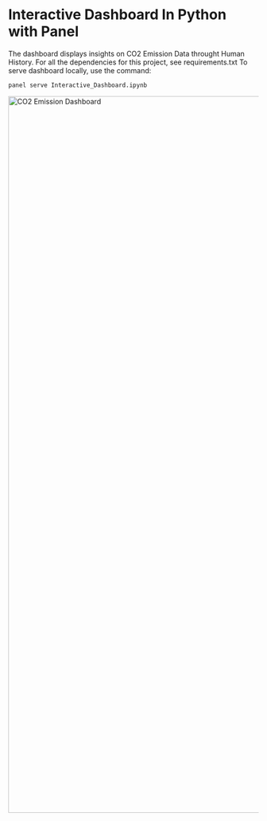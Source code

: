 # Interactive Dashboard In Python with Panel
The dashboard displays insights on CO2 Emission Data throught Human History. 
For all the dependencies for this project, see requirements.txt
To serve dashboard locally, use the command:
```bash
panel serve Interactive_Dashboard.ipynb
```
<img width="1440" alt="CO2 Emission Dashboard" src="https://user-images.githubusercontent.com/72843601/185806413-29ea7467-f6b6-4a7a-9ae4-b0827f0ff1c8.png">
